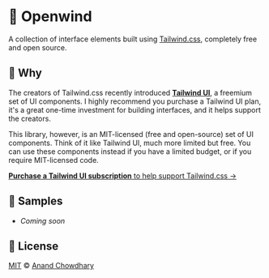 # 🎨 Openwind

A collection of interface elements built using [Tailwind.css](https://tailwindcss.com), completely free and open source.

## 🙋 Why

The creators of Tailwind.css recently introduced [**Tailwind UI**](https://tailwindui.com), a freemium set of UI components. I highly recommend you purchase a Tailwind UI plan, it's a great one-time investment for building interfaces, and it helps support the creators.

This library, however, is an MIT-licensed (free and open-source) set of UI components. Think of it like Tailwind UI, much more limited but free. You can use these components instead if you have a limited budget, or if you require MIT-licensed code.

[**Purchase a Tailwind UI subscription** to help support Tailwind.css →](https://tailwindui.com)

## 🍥 Samples

- *Coming soon*

## 📄 License

[MIT](./LICENSE) © [Anand Chowdhary](https://anandchowdhary.com)
